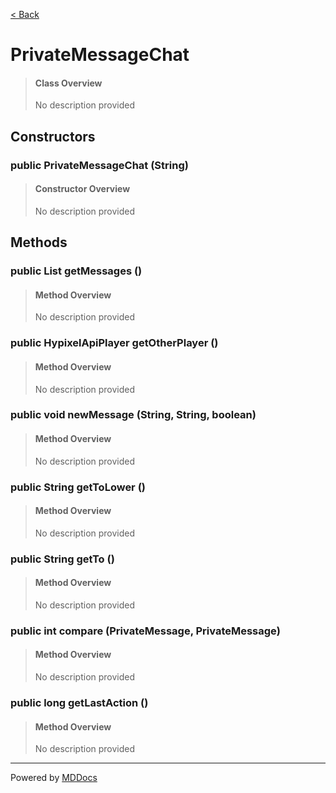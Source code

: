 [< Back](..)
# PrivateMessageChat #
>#### Class Overview ####
>No description provided
## Constructors ##
### public PrivateMessageChat (String) ###
>#### Constructor Overview ####
>No description provided
>
## Methods ##
### public List getMessages () ###
>#### Method Overview ####
>No description provided
>
### public HypixelApiPlayer getOtherPlayer () ###
>#### Method Overview ####
>No description provided
>
### public void newMessage (String, String, boolean) ###
>#### Method Overview ####
>No description provided
>
### public String getToLower () ###
>#### Method Overview ####
>No description provided
>
### public String getTo () ###
>#### Method Overview ####
>No description provided
>
### public int compare (PrivateMessage, PrivateMessage) ###
>#### Method Overview ####
>No description provided
>
### public long getLastAction () ###
>#### Method Overview ####
>No description provided
>

---
Powered by [MDDocs](https://github.com/VRCube/MDDocs)